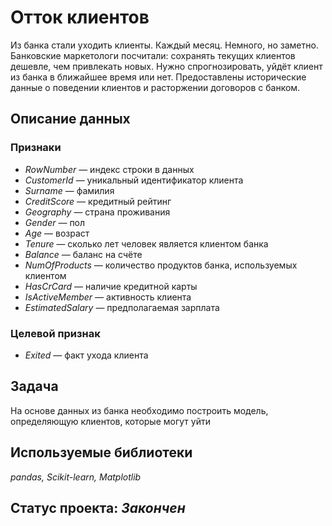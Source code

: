 # Отток клиентов

Из банка стали уходить клиенты. Каждый месяц. Немного, но заметно. Банковские маркетологи посчитали: сохранять текущих клиентов дешевле, чем привлекать новых. Нужно спрогнозировать, уйдёт клиент из банка в ближайшее время или нет. Предоставлены исторические данные о поведении клиентов и расторжении договоров с банком.

## Описание данных

### Признаки
- *RowNumber* — индекс строки в данных
- *CustomerId* — уникальный идентификатор клиента
- *Surname* — фамилия
- *CreditScore* — кредитный рейтинг
- *Geography* — страна проживания
- *Gender* — пол
- *Age* — возраст
- *Tenure* — сколько лет человек является клиентом банка
- *Balance* — баланс на счёте
- *NumOfProducts* — количество продуктов банка, используемых клиентом
- *HasCrCard* — наличие кредитной карты
- *IsActiveMember* — активность клиента
- *EstimatedSalary* — предполагаемая зарплата

### Целевой признак
- *Exited* — факт ухода клиента

## Задача

На основе данных из банка необходимо построить модель, определяющую клиентов, которые могут уйти

## Используемые библиотеки

*pandas, Scikit-learn, Matplotlib*

## Статус проекта: *Закончен*

